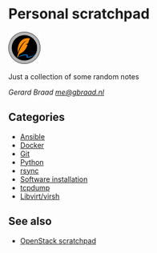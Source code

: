 Personal scratchpad
===================

[!["Scribble"](https://raw.githubusercontent.com/gbraad/assets/gh-pages/icons/scribble-icon-64.png)](http://github.com/gbraad)

Just a collection of some random notes

_Gerard Braad <me@gbraad.nl>_

## Categories

  * [Ansible](ansible.md)
  * [Docker](docker.md)
  * [Git](git.md)
  * [Python](python.md)
  * [rsync](rsync.md)
  * [Software installation](install.md)
  * [tcpdump](tcpdump.md)
  * [Libvirt/virsh](virsh.md)


## See also

  * [OpenStack scratchpad](https://github.com/gbraad/openstack-scratchpad/)
